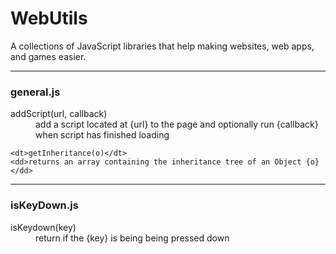 # WebUtils
A collections of JavaScript libraries that help making websites, web apps, and games easier.

----
### general.js
<dl>
    <dt>addScript(url, callback)</dt>
    <dd>add a script located at {url} to the page and optionally run {callback} when script has finished loading</dd>
    
    <dt>getInheritance(o)</dt>
    <dd>returns an array containing the inheritance tree of an Object {o}</dd>
</dl>

----
### isKeyDown.js
<dl>
    <dt>isKeydown(key)</dt>
    <dd>return if the {key} is being being pressed down</dd>
</dl>
